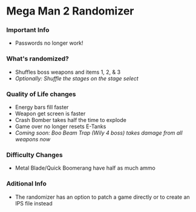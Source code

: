 # Mega Man 2 Randomizer

### Important Info
- Passwords no longer work!

### What's randomized?
- Shuffles boss weapons and items 1, 2, & 3
- *Optionally: Shuffle the stages on the stage select*

### Quality of Life changes
- Energy bars fill faster
- Weapon get screen is faster
- Crash Bomber takes half the time to explode
- Game over no longer resets E-Tanks
- *Coming soon: Boo Beam Trap (Wily 4 boss) takes damage from all weapons now*

### Difficulty Changes
- Metal Blade/Quick Boomerang have half as much ammo

### Aditional Info
- The randomizer has an option to patch a game directly or to create an IPS file instead